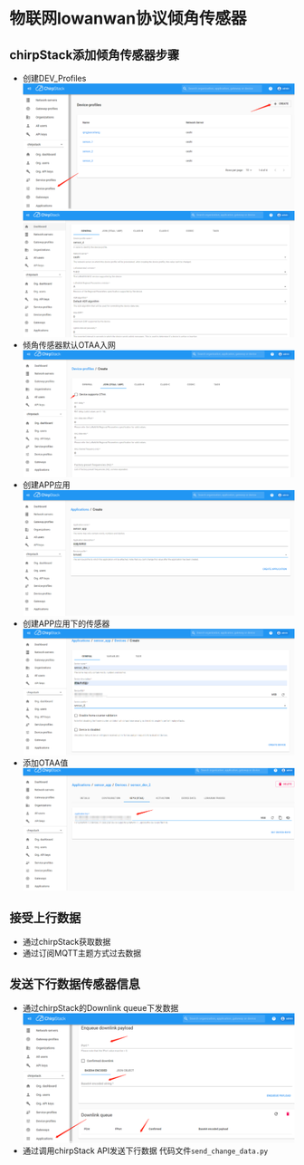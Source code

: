 # 物联网lowanwan协议倾角传感器
## chirpStack添加倾角传感器步骤
* 创建DEV_Profiles
![create_Dev_profiles.jpg](image/create_Dev_profiles.jpg)
![create_dev_name.jpg](image/create_dev_name.jpg)
* 倾角传感器默认OTAA入网
![OTAA.jpg](image/OTAA.jpg)
* 创建APP应用
![create_app.jpg](image/create_app.jpg)
* 创建APP应用下的传感器
![create_app_devices.jpg](image/create_app_devices.jpg)
* 添加OTAA值
![add_OTAA.jpg](image/add_OTAA.jpg)
## 接受上行数据
* 通过chirpStack获取数据
* 通过订阅MQTT主题方式过去数据
## 发送下行数据传感器信息
* 通过chirpStack的Downlink queue下发数据
![lora下行数据.png](image/lora下行数据.png)
* 通过调用chirpStack API发送下行数据
代码文件```send_change_data.py```


